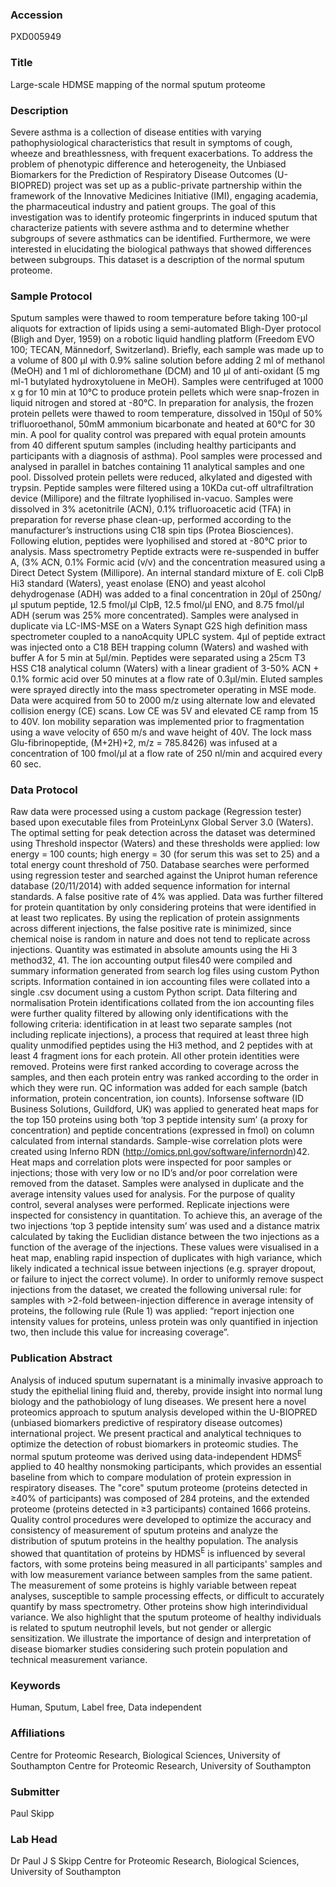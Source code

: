 ### Accession
PXD005949

### Title
Large-scale HDMSE mapping of the normal sputum proteome

### Description
Severe asthma is a collection of disease entities with varying pathophysiological characteristics that result in symptoms of cough, wheeze and breathlessness, with frequent exacerbations. To address the problem of phenotypic difference and heterogeneity, the Unbiased Biomarkers for the Prediction of Respiratory Disease Outcomes (U-BIOPRED) project was set up as a public-private partnership within the framework of the Innovative Medicines Initiative (IMI), engaging academia, the pharmaceutical industry and patient groups. The goal of this investigation was to identify proteomic fingerprints in induced sputum that characterize patients with severe asthma and to determine whether subgroups of severe asthmatics can be identified. Furthermore, we were interested in elucidating the biological pathways that showed differences between subgroups. This dataset is a description of the normal sputum proteome.

### Sample Protocol
Sputum samples were thawed to room temperature before taking 100-µl aliquots for extraction of lipids using a semi-automated Bligh-Dyer protocol (Bligh and Dyer, 1959) on a robotic liquid handling platform (Freedom EVO 100; TECAN, Männedorf, Switzerland). Briefly, each sample was made up to a volume of 800 µl with 0.9% saline solution before adding 2 ml of methanol (MeOH) and 1 ml of dichloromethane (DCM) and 10 µl of anti-oxidant (5 mg ml-1 butylated hydroxytoluene in MeOH). Samples were centrifuged at 1000 x g for 10 min at 10°C to produce protein pellets which were snap-frozen in liquid nitrogen and stored at -80°C. In preparation for analysis, the frozen protein pellets were thawed to room temperature, dissolved in 150µl of 50% trifluoroethanol, 50mM ammonium bicarbonate and heated at 60°C for 30 min. A pool for quality control was prepared with equal protein amounts from 40 different sputum samples (including healthy participants and participants with a diagnosis of asthma). Pool samples were processed and analysed in parallel in batches containing 11 analytical samples and one pool. Dissolved protein pellets were reduced, alkylated and digested with trypsin. Peptide samples were filtered using a 10KDa cut-off ultrafiltration device (Millipore) and the filtrate lyophilised in-vacuo. Samples were dissolved in 3% acetonitrile (ACN), 0.1% trifluoroacetic acid (TFA) in preparation for reverse phase clean-up, performed according to the manufacturer’s instructions using C18 spin tips (Protea Biosciences). Following elution, peptides were lyophilised and stored at -80°C prior to analysis.  Mass spectrometry Peptide extracts were re-suspended in buffer A, (3% ACN, 0.1% Formic acid (v/v) and the concentration measured using a Direct Detect System (Millipore). An internal standard mixture of E. coli ClpB Hi3 standard (Waters), yeast enolase (ENO) and yeast alcohol dehydrogenase (ADH) was added to a final concentration in 20µl of 250ng/µl sputum peptide, 12.5 fmol/µl ClpB, 12.5 fmol/µl  ENO, and 8.75 fmol/µl ADH (serum was 25% more concentrated).  Samples were analysed in duplicate via LC-IMS-MSE on a Waters Synapt G2S high definition mass spectrometer coupled to a nanoAcquity UPLC system. 4µl of peptide extract was injected onto a C18 BEH trapping column (Waters) and washed with buffer A for 5 min at 5µl/min. Peptides were separated using a 25cm T3 HSS C18 analytical column (Waters) with a linear gradient of 3-50% ACN + 0.1% formic acid over 50 minutes at a flow rate of 0.3µl/min. Eluted samples were sprayed directly into the mass spectrometer operating in MSE mode. Data were acquired from 50 to 2000 m/z using alternate low and elevated collision energy (CE) scans. Low CE was 5V and elevated CE ramp from 15 to 40V. Ion mobility separation was implemented prior to fragmentation using a wave velocity of 650 m/s and wave height of 40V. The lock mass Glu-fibrinopeptide, (M+2H)+2, m/z = 785.8426) was infused at a concentration of 100 fmol/µl at a flow rate of 250 nl/min and acquired every 60 sec.

### Data Protocol
Raw data were processed using a custom package (Regression tester) based upon executable files from ProteinLynx Global Server 3.0 (Waters). The optimal setting for peak detection across the dataset was determined using Threshold inspector (Waters) and these thresholds were applied: low energy = 100 counts; high energy = 30 (for serum this was set to 25) and a total energy count threshold of 750. Database searches were performed using regression tester and searched against the Uniprot human reference database (20/11/2014) with added sequence information for internal standards. A false positive rate of 4% was applied. Data was further filtered for protein quantitation by only considering proteins that were identified in at least two replicates. By using the replication of protein assignments across different injections, the false positive rate is minimized, since chemical noise is random in nature and does not tend to replicate across injections. Quantity was estimated in absolute amounts using the Hi 3 method32, 41.  The ion accounting output files40 were compiled and summary information generated from search log files using custom Python scripts.  Information contained in ion accounting files were collated into a single .csv document using a custom Python script.  Data filtering and normalisation Protein identifications collated from the ion accounting files were further quality filtered by allowing only identifications with the following criteria: identification in at least two separate samples (not including replicate injections), a process that required at least three high quality unmodified peptides using the Hi3 method, and 2 peptides with at least 4 fragment ions for each protein.  All other protein identities were removed.  Proteins were first ranked according to coverage across the samples, and then each protein entry was ranked according to the order in which they were run. QC information was added for each sample (batch information, protein concentration, ion counts). Inforsense software (ID Business Solutions, Guildford, UK) was applied to generated heat maps for the top 150 proteins using both ‘top 3 peptide intensity sum’ (a proxy for concentration) and peptide concentrations (expressed in fmol) on column calculated from internal standards. Sample-wise correlation plots were created using Inferno RDN (http://omics.pnl.gov/software/infernordn)42. Heat maps and correlation plots were inspected for poor samples or injections; those with very low or no ID’s and/or poor correlation were removed from the dataset. Samples were analysed in duplicate and the average intensity values used for analysis.  For the purpose of quality control, several analyses were performed. Replicate injections were inspected for consistency in quantitation. To achieve this, an average of the two injections ‘top 3 peptide intensity sum’ was used and a distance matrix calculated by taking the Euclidian distance between the two injections as a function of the average of the injections. These values were visualised in a heat map, enabling rapid inspection of duplicates with high variance, which likely indicated a technical issue between injections (e.g. sprayer dropout, or failure to inject the correct volume).  In order to uniformly remove suspect injections from the dataset, we created the following universal rule: for samples with >2-fold between-injection difference in average intensity of proteins, the following rule (Rule 1) was applied: “report injection one intensity values for proteins, unless protein was only quantified in injection two, then include this value for increasing coverage”.

### Publication Abstract
Analysis of induced sputum supernatant is a minimally invasive approach to study the epithelial lining fluid and, thereby, provide insight into normal lung biology and the pathobiology of lung diseases. We present here a novel proteomics approach to sputum analysis developed within the U-BIOPRED (unbiased biomarkers predictive of respiratory disease outcomes) international project. We present practical and analytical techniques to optimize the detection of robust biomarkers in proteomic studies. The normal sputum proteome was derived using data-independent HDMS<sup>E</sup> applied to 40 healthy nonsmoking participants, which provides an essential baseline from which to compare modulation of protein expression in respiratory diseases. The "core" sputum proteome (proteins detected in &#x2265;40% of participants) was composed of 284 proteins, and the extended proteome (proteins detected in &#x2265;3 participants) contained 1666 proteins. Quality control procedures were developed to optimize the accuracy and consistency of measurement of sputum proteins and analyze the distribution of sputum proteins in the healthy population. The analysis showed that quantitation of proteins by HDMS<sup>E</sup> is influenced by several factors, with some proteins being measured in all participants' samples and with low measurement variance between samples from the same patient. The measurement of some proteins is highly variable between repeat analyses, susceptible to sample processing effects, or difficult to accurately quantify by mass spectrometry. Other proteins show high interindividual variance. We also highlight that the sputum proteome of healthy individuals is related to sputum neutrophil levels, but not gender or allergic sensitization. We illustrate the importance of design and interpretation of disease biomarker studies considering such protein population and technical measurement variance.

### Keywords
Human, Sputum, Label free, Data independent

### Affiliations
Centre for Proteomic Research, Biological Sciences, University of Southampton
Centre for Proteomic Research, University of Southampton

### Submitter
Paul Skipp

### Lab Head
Dr Paul J S Skipp
Centre for Proteomic Research, Biological Sciences, University of Southampton


